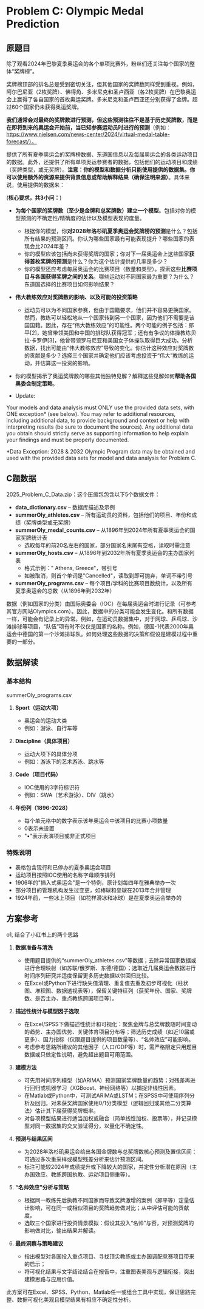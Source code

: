# Problem C: Olympic Medal Prediction

## 原题目

除了观看2024年巴黎夏季奥运会的各个单项比赛外，粉丝们还关注每个国家的整体“奖牌榜”。

奖牌榜顶部的排名总是受到密切关注，但其他国家的奖牌数同样受到重视。例如，阿尔巴尼亚（2枚奖牌）、佛得角、多米尼克和圣卢西亚（各2枚奖牌）在巴黎奥运会上赢得了各自国家的首枚奥运奖牌。多米尼克和圣卢西亚还分别获得了金牌。超过60个国家仍未获得奥运奖牌。

**我们通常会对最终的奖牌数进行预测，但这些预测往往不是基于历史奖牌数，而是在即将到来的奥运会开始前，当已知参赛运动员时进行的预测**（例如：<https://www.nielsen.com/news-center/2024/virtual-medal-table-forecast/）。>

提供了所有夏季奥运会的奖牌榜数据、东道国信息以及每届奥运会的各类运动项目的数据。此外，还提供了所有单项奥运参赛者的数据，包括他们的运动项目和成绩（奖牌类型，或无奖牌）。**注意：你的模型和数据分析只能使用提供的数据集。你可以使用额外的资源来提供背景信息或帮助解释结果（确保注明来源）**。具体来说，使用提供的数据来：

(**核心要求，共3小问：**)

- **为每个国家的奖牌数（至少是金牌和总奖牌数）建立一个模型**。包括对你的模型预测的不确定性/精确度的估计以及模型表现的度量。
  - 根据你的模型，你**对2028年洛杉矶夏季奥运会奖牌榜的预测**是什么？包括所有结果的预测区间。你认为哪些国家最有可能表现提升？哪些国家的表现会比2024年差？
  - 你的模型应该包括尚未获得奖牌的国家；你对下一届奥运会上这些国家**获得首枚奖牌的预测**是什么？你为这个估计提供的几率是多少？
  - 你的模型还应考虑每届奥运会的比赛项目（数量和类型）。探索这些**比赛项目与各国获得奖牌之间的关系**。哪些运动对不同国家最为重要？为什么？东道国选择的比赛项目如何影响结果？

- **伟大教练效应对奖牌数的影响、以及可能的投资策略**
  - 运动员可以为不同国家参赛，但由于国籍要求，他们并不容易更换国家。然而，教练可以轻松地从一个国家转到另一个国家，因为他们不需要是该国国籍。因此，存在“伟大教练效应”的可能性。两个可能的例子包括：郎平[2]，她曾带领美国和中国的排球队获得冠军；还有有争议的体操教练贝拉·卡罗伊[3]，他曾带领罗马尼亚和美国女子体操队取得巨大成功。分析数据，找出可能由“伟大教练效应”导致的变化。你估计这种效应对奖牌数的贡献是多少？选择三个国家并确定他们应该考虑投资于“伟大”教练的运动，并估算这一投资的影响。

- 你的模型揭示了奥运奖牌数的哪些其他独特见解？解释这些见解如何**帮助各国奥委会制定策略**。

- Update:

Your models and data analysis must ONLY use the provided data sets, with ONE exception* (see below). You may refer to additional resources, including additional data, to provide background and context or help with interpreting results (be sure to document the sources). Any additional data you obtain should strictly serve as supporting information to help explain your findings and must be properly documented.

*Data Exception: 2028 & 2032 Olympic Program data may be obtained and used with the provided data sets for model and data analysis for Problem C.

## C题数据

2025_Problem_C_Data.zip：这个压缩包包含以下5个数据文件：  

- **data_dictionary.csv** – 数据库描述及示例  
- **summerOly_athletes.csv** – 所有运动员的资料，包括他们的项目、年份和成绩（奖牌类型或无奖牌）  
- **summerOly_medal_counts.csv** – 从1896年到2024年所有夏季奥运会的国家奖牌统计表
  - 选取每年的前20名左右的国家，部分国家名末尾有空格，读取时需注意
- **summerOly_hosts.csv** – 从1896年到2032年所有夏季奥运会的主办国家列表
  - 格式示例：" Athens, Greece"，带引号
  - 如被取消，则首个单词是"Cancelled"，读取到即可抛弃，单词不带引号
- **summerOly_programs.csv** – 每个项目/学科的比赛项目数统计，以及所有夏季奥运会的总数（从1896年到2032年）

数据（例如国家的分类）由国际奥委会（IOC）在每届奥运会时进行记录（可参考其官方网站Olympics.com）。因此，数据中的分类可能会发生变化。和所有数据一样，可能会有记录上的异常。例如，在运动员数据集中，对于网球、乒乓球、沙滩排球等项目，“队伍”项有时不仅仅是国家的名称。例如，德国-1代表2000年奥运会中德国的第一个沙滩排球队。如何处理这些数据的决策和假设是建模过程中重要的一部分。

## 数据解读

### 基本结构

summerOly_programs.csv

1. **Sport（运动大项）**
   - 奥运会的运动大类
   - 例如：游泳、自行车等

2. **Discipline（具体项目）**
   - 运动大项下的具体分项
   - 例如：游泳下的艺术游泳、跳水等

3. **Code（项目代码）**
   - IOC使用的3字符标识符
   - 例如：SWA（艺术游泳）、DIV（跳水）

4. **年份列（1896-2028）**
   - 每个单元格中的数字表示该年奥运会中该项目的比赛小项数量
   - 0表示未设置
   - "•"表示表演项目或非正式项目

### 特殊说明

- 表格包含现行和已停办的夏季奥运会项目
- 运动项目按照IOC使用的名称字母顺序排列
- 1906年的"插入式奥运会"是一个特例，原计划每四年在雅典举办一次
- 部分项目的管理机构发生过变更，如棒球和垒球在2013年合并管理
- 1924年前，一些冰上项目（如花样滑冰和冰球）是在夏季奥运会举办的

## 方案参考

o1, 结合了小红书上的两个思路

1. **数据准备与清洗**  
   - 使用题目提供的“summerOly_athletes.csv”等数据；去除异常国家数据或进行合理映射（如苏联/俄罗斯、东德/德国）；选取近几届奥运会数据进行时间序列研究并适度保留更多历史数据以供回归比较。  
   - 在Excel或Python下进行缺失值清理、重复值去重及初步可视化（柱状图、堆积图、数据透视表等），保留关键特征列（获奖年份、国家、奖牌数、是否主办、重点教练跨国项目等）。

2. **描述性统计与模型因子选取**  
   - 在Excel/SPSS下做描述性统计和可视化：聚焦金牌与总奖牌数随时间变动的趋势、主办国优势、关键体育项目分布等；筛选历史成绩（如近10届或更多）、国力指标（仅限题目提供的项目数量等）、“名帅效应”可能影响。  
   - 考虑参考思路所建议的其他因子（人口/GDP等）时，需严格限定只用题目数据或只做定性说明，避免超出题目可用范围。  

3. **建模方法**  
   - 可先用时间序列模型（如ARIMA）预测国家奖牌数量的趋势；对残差再进行回归或机器学习（XGBoost、神经网络等）以捕捉非线性因素。  
   - 在Matlab或Python中，可测试ARIMA或LSTM；在SPSS中可使用序列分析及回归。对未获奖牌国家使用0/1分类模型（逻辑回归或其他二分类算法）估计其下届获得奖牌概率。  
   - 对各项模型结果进行适当加权或融合（简单线性加权、投票等），并记录模型对同一数据集的交叉验证得分，以量化不确定性。

4. **预测与结果区间**  
   - 为2028年洛杉矶奥运会给出各国金牌数与总奖牌数核心预测及置信区间：可通过多次重采样或模型残差分析来估计预测区间。  
   - 标注可能较2024年成绩提升或下降较大的国家，并定性分析潜在原因（主办国效应、教练跨国执教、运动项目侧重等）。

5. **“名帅效应”分析与策略**  
   - 根据同一教练先后执教不同国家而导致奖牌激增的案例（郎平等）定量估计影响，可在同一或相似项目的奖牌趋势做对比；从中评估可能的贡献度。  
   - 选取三个国家进行投资情景模拟：假设其投入“名帅”与否，对预测奖牌的影响做对比，输出结果并解读。

6. **最终洞察与策略建议**  
   - 指出模型对各国投入重点项目、寻找顶尖教练或主办国调配竞赛项目带来的启示；  
   - 将可视化结果与文字结论结合在报告中，注重图表美观与逻辑衔接，突出建模思路与应用价值。

此方案可在Excel、SPSS、Python、Matlab任一或组合工具中实现，保证思路完整、数据可视化美观且模型结果有相应不确定性分析。
